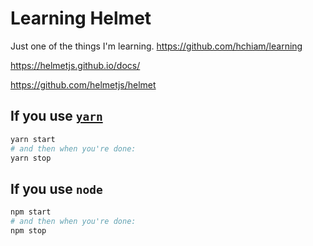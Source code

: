 # Learning Helmet

Just one of the things I'm learning. <https://github.com/hchiam/learning>

<https://helmetjs.github.io/docs/>

<https://github.com/helmetjs/helmet>

## If you use [`yarn`](https://github.com/hchiam/learning-yarn)

```bash
yarn start
# and then when you're done:
yarn stop
```

## If you use `node`

```bash
npm start
# and then when you're done:
npm stop
```
